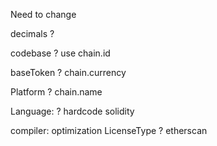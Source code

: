 
Need to change


decimals
?

codebase
? use chain.id

baseToken
? chain.currency

Platform
? chain.name



Language:
? hardcode solidity

compiler:
optimization
LicenseType
? etherscan




